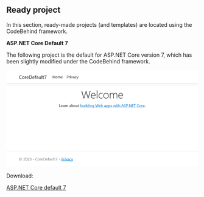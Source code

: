 ## Ready project

In this section, ready-made projects (and templates) are located using the CodeBehind framework.

**ASP.NET Core Default 7**

The following project is the default for ASP.NET Core version 7, which has been slightly modified under the CodeBehind framework.

![Screen shot](https://github.com/elanatframework/Code_behind/raw/elanat_framework/ready_project/asp_dot_net_core_default_7/screen_shot.png)

Download:

[ASP.NET Core default 7](https://github.com/elanatframework/Code_behind/raw/elanat_framework/ready_project/asp_dot_net_core_default_7/asp_dot_net_core_default_7.zip)
